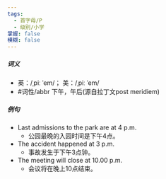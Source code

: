 ```yaml
---
tags:
  - 首字母/P
  - 级别/小学
掌握: false
模糊: false
---
```

##### 词义
- 英：/ˌpiː ˈem/； 美：/ˌpiː ˈem/
- #词性/abbr  下午，午后(源自拉丁文post meridiem)
##### 例句
- Last admissions to the park are at 4 p.m.
	- 公园最晚的入园时间是下午4点。
- The accident happened at 3 p.m.
	- 事故发生于下午3点钟。
- The meeting will close at 10.00 p.m.
	- 会议将在晚上10点结束。
